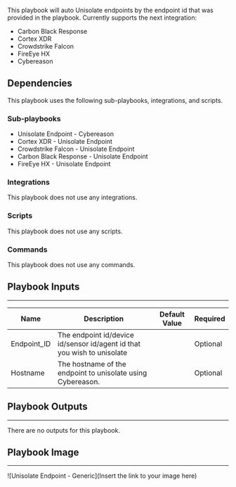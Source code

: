 This playbook will auto Unisolate endpoints by the endpoint id that was provided in the playbook.
Currently supports the next integration:
- Carbon Black Response
- Cortex XDR
- Crowdstrike Falcon
- FireEye HX 
- Cybereason


## Dependencies
This playbook uses the following sub-playbooks, integrations, and scripts.

### Sub-playbooks
* Unisolate Endpoint - Cybereason
* Cortex XDR - Unisolate Endpoint
* Crowdstrike Falcon - Unisolate Endpoint
* Carbon Black Response - Unisolate Endpoint
* FireEye HX - Unisolate Endpoint

### Integrations
This playbook does not use any integrations.

### Scripts
This playbook does not use any scripts.

### Commands
This playbook does not use any commands.

## Playbook Inputs
---

| **Name** | **Description** | **Default Value** | **Required** |
| --- | --- | --- | --- |
| Endpoint_ID | The endpoint id/device id/sensor id/agent id that you wish to unisolate |  | Optional |
| Hostname | The hostname of the endpoint to unisolate using Cybereason. |  | Optional |

## Playbook Outputs
---
There are no outputs for this playbook.

## Playbook Image
---
![Unisolate Endpoint - Generic](Insert the link to your image here)